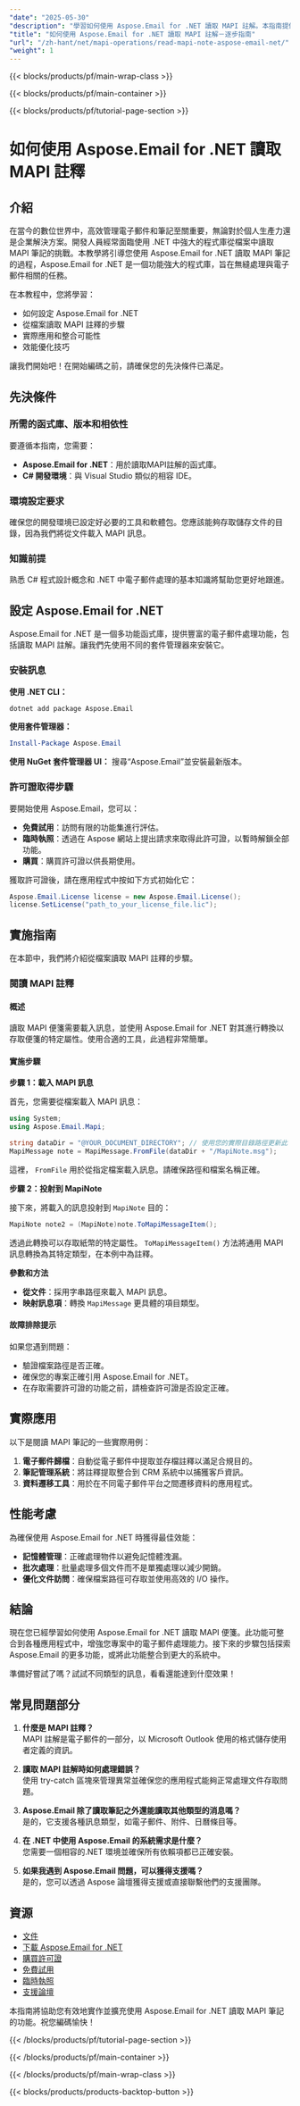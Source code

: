 ```yaml
---
"date": "2025-05-30"
"description": "學習如何使用 Aspose.Email for .NET 讀取 MAPI 註解。本指南提供逐步說明，包括設定和程式碼範例。"
"title": "如何使用 Aspose.Email for .NET 讀取 MAPI 註解－逐步指南"
"url": "/zh-hant/net/mapi-operations/read-mapi-note-aspose-email-net/"
"weight": 1
---
```


{{< blocks/products/pf/main-wrap-class >}}

{{< blocks/products/pf/main-container >}}

{{< blocks/products/pf/tutorial-page-section >}}
# 如何使用 Aspose.Email for .NET 讀取 MAPI 註釋

## 介紹

在當今的數位世界中，高效管理電子郵件和筆記至關重要，無論對於個人生產力還是企業解決方案。開發人員經常面臨使用 .NET 中強大的程式庫從檔案中讀取 MAPI 筆記的挑戰。本教學將引導您使用 Aspose.Email for .NET 讀取 MAPI 筆記的過程，Aspose.Email for .NET 是一個功能強大的程式庫，旨在無縫處理與電子郵件相關的任務。

在本教程中，您將學習：
- 如何設定 Aspose.Email for .NET
- 從檔案讀取 MAPI 註釋的步驟
- 實際應用和整合可能性
- 效能優化技巧

讓我們開始吧！在開始編碼之前，請確保您的先決條件已滿足。 

## 先決條件

### 所需的函式庫、版本和相依性
要遵循本指南，您需要：
- **Aspose.Email for .NET**：用於讀取MAPI註解的函式庫。
- **C# 開發環境**：與 Visual Studio 類似的相容 IDE。

### 環境設定要求
確保您的開發環境已設定好必要的工具和軟體包。您應該能夠存取儲存文件的目錄，因為我們將從文件載入 MAPI 訊息。

### 知識前提
熟悉 C# 程式設計概念和 .NET 中電子郵件處理的基本知識將幫助您更好地跟進。

## 設定 Aspose.Email for .NET

Aspose.Email for .NET 是一個多功能函式庫，提供豐富的電子郵件處理功能，包括讀取 MAPI 註解。讓我們先使用不同的套件管理器來安裝它。

### 安裝訊息

**使用 .NET CLI：**

```bash
dotnet add package Aspose.Email
```

**使用套件管理器：**

```powershell
Install-Package Aspose.Email
```

**使用 NuGet 套件管理器 UI：**
搜尋“Aspose.Email”並安裝最新版本。

### 許可證取得步驟
要開始使用 Aspose.Email，您可以：
- **免費試用**：訪問有限的功能集進行評估。
- **臨時執照**：透過在 Aspose 網站上提出請求來取得此許可證，以暫時解鎖全部功能。
- **購買**：購買許可證以供長期使用。

獲取許可證後，請在應用程式中按如下方式初始化它：

```csharp
Aspose.Email.License license = new Aspose.Email.License();
license.SetLicense("path_to_your_license_file.lic");
```

## 實施指南

在本節中，我們將介紹從檔案讀取 MAPI 註釋的步驟。

### 閱讀 MAPI 註釋

#### 概述
讀取 MAPI 便箋需要載入訊息，並使用 Aspose.Email for .NET 對其進行轉換以存取便箋的特定屬性。使用合適的工具，此過程非常簡單。

#### 實施步驟
**步驟 1：載入 MAPI 訊息**

首先，您需要從檔案載入 MAPI 訊息：

```csharp
using System;
using Aspose.Email.Mapi;

string dataDir = "@YOUR_DOCUMENT_DIRECTORY"; // 使用您的實際目錄路徑更新此
MapiMessage note = MapiMessage.FromFile(dataDir + "/MapiNote.msg");
```

這裡， `FromFile` 用於從指定檔案載入訊息。請確保路徑和檔案名稱正確。

**步驟 2：投射到 MapiNote**

接下來，將載入的訊息投射到 `MapiNote` 目的：

```csharp
MapiNote note2 = (MapiNote)note.ToMapiMessageItem();
```

透過此轉換可以存取紙幣的特定屬性。 `ToMapiMessageItem()` 方法將通用 MAPI 訊息轉換為其特定類型，在本例中為註釋。

**參數和方法**
- **從文件**：採用字串路徑來載入 MAPI 訊息。
- **映射訊息項**：轉換 `MapiMessage` 更具體的項目類型。

#### 故障排除提示
如果您遇到問題：
- 驗證檔案路徑是否正確。
- 確保您的專案正確引用 Aspose.Email for .NET。
- 在存取需要許可證的功能之前，請檢查許可證是否設定正確。

## 實際應用

以下是閱讀 MAPI 筆記的一些實際用例：
1. **電子郵件歸檔**：自動從電子郵件中提取並存檔註釋以滿足合規目的。
2. **筆記管理系統**：將註釋提取整合到 CRM 系統中以捕獲客戶資訊。
3. **資料遷移工具**：用於在不同電子郵件平台之間遷移資料的應用程式。

## 性能考慮
為確保使用 Aspose.Email for .NET 時獲得最佳效能：
- **記憶體管理**：正確處理物件以避免記憶體洩漏。
- **批次處理**：批量處理多個文件而不是單獨處理以減少開銷。
- **優化文件訪問**：確保檔案路徑可存取並使用高效的 I/O 操作。

## 結論

現在您已經學習如何使用 Aspose.Email for .NET 讀取 MAPI 便箋。此功能可整合到各種應用程式中，增強您專案中的電子郵件處理能力。接下來的步驟包括探索 Aspose.Email 的更多功能，或將此功能整合到更大的系統中。

準備好嘗試了嗎？試試不同類型的訊息，看看還能達到什麼效果！

## 常見問題部分

1. **什麼是 MAPI 註釋？**  
   MAPI 註解是電子郵件的一部分，以 Microsoft Outlook 使用的格式儲存使用者定義的資訊。

2. **讀取 MAPI 註解時如何處理錯誤？**  
   使用 try-catch 區塊來管理異常並確保您的應用程式能夠正常處理文件存取問題。

3. **Aspose.Email 除了讀取筆記之外還能讀取其他類型的消息嗎？**  
   是的，它支援各種訊息類型，如電子郵件、附件、日曆條目等。

4. **在 .NET 中使用 Aspose.Email 的系統需求是什麼？**  
   您需要一個相容的.NET 環境並確保所有依賴項都已正確安裝。

5. **如果我遇到 Aspose.Email 問題，可以獲得支援嗎？**  
   是的，您可以透過 Aspose 論壇獲得支援或直接聯繫他們的支援團隊。

## 資源

- [文件](https://reference.aspose.com/email/net/)
- [下載 Aspose.Email for .NET](https://releases.aspose.com/email/net/)
- [購買許可證](https://purchase.aspose.com/buy)
- [免費試用](https://releases.aspose.com/email/net/)
- [臨時執照](https://purchase.aspose.com/temporary-license/)
- [支援論壇](https://forum.aspose.com/c/email/10)

本指南將協助您有效地實作並擴充使用 Aspose.Email for .NET 讀取 MAPI 筆記的功能。祝您編碼愉快！

{{< /blocks/products/pf/tutorial-page-section >}}

{{< /blocks/products/pf/main-container >}}

{{< /blocks/products/pf/main-wrap-class >}}

{{< blocks/products/products-backtop-button >}}